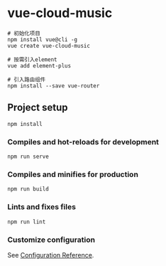 # vue-cloud-music
```
# 初始化项目
npm install vue@cli -g
vue create vue-cloud-music

# 按需引入element
vue add element-plus

# 引入路由组件
npm install --save vue-router
```

## Project setup
```
npm install
```

### Compiles and hot-reloads for development
```
npm run serve
```

### Compiles and minifies for production
```
npm run build
```

### Lints and fixes files
```
npm run lint
```

### Customize configuration
See [Configuration Reference](https://cli.vuejs.org/config/).
